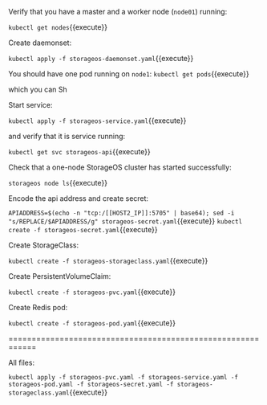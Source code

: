 Verify that you have a master and a worker node (`node01`) running:

`kubectl get nodes`{{execute}}

Create daemonset:

`kubectl apply -f storageos-daemonset.yaml`{{execute}}

You should have one pod running on `node1`:
`kubectl get pods`{{execute}}

which you can Sh

Start service:

`kubectl apply -f storageos-service.yaml`{{execute}}

and verify that it is service running:

`kubectl get svc storageos-api`{{execute}}


Check that a one-node StorageOS cluster has started successfully:

`storageos node ls`{{execute}}

Encode the api address and create secret:

`APIADDRESS=$(echo -n "tcp:/[[HOST2_IP]]:5705" | base64); sed -i "s/REPLACE/$APIADDRESS/g" storageos-secret.yaml`{{execute}}
`kubectl create -f storageos-secret.yaml`{{execute}}

Create StorageClass:

`kubectl create -f storageos-storageclass.yaml`{{execute}}

Create PersistentVolumeClaim:

`kubectl create -f storageos-pvc.yaml`{{execute}}

Create Redis pod:

`kubectl create -f storageos-pod.yaml`{{execute}}

============================================================

All files:

`kubectl apply -f storageos-pvc.yaml -f storageos-service.yaml -f storageos-pod.yaml -f storageos-secret.yaml -f storageos-storageclass.yaml`{{execute}}
